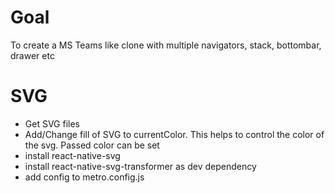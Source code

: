 # Goal

To create a MS Teams like clone with multiple navigators, stack, bottombar, drawer etc

# SVG
- Get SVG files
- Add/Change fill of SVG to currentColor. This helps to control the color of the svg. Passed color can be set
- install react-native-svg
- install react-native-svg-transformer as dev dependency
- add config to metro.config.js